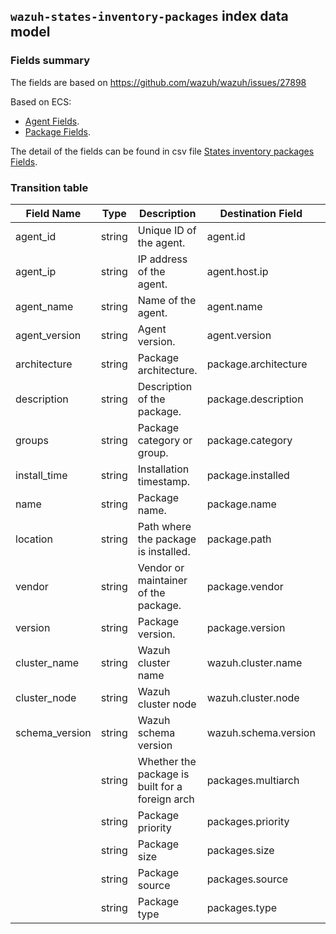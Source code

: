 ## `wazuh-states-inventory-packages` index data model

### Fields summary

The fields are based on https://github.com/wazuh/wazuh/issues/27898

Based on ECS:

- [Agent Fields](https://www.elastic.co/guide/en/ecs/current/ecs-agent.html).
- [Package Fields](https://www.elastic.co/guide/en/ecs/current/ecs-package.html).

The detail of the fields can be found in csv file [States inventory packages Fields](fields.csv).

### Transition table

| Field Name     | Type   | Description                                     | Destination Field    | Custom |
| -------------- | ------ | ----------------------------------------------- | -------------------- | ------ |
| agent_id       | string | Unique ID of the agent.                         | agent.id             | FALSE  |
| agent_ip       | string | IP address of the agent.                        | agent.host.ip        | TRUE   |
| agent_name     | string | Name of the agent.                              | agent.name           | FALSE  |
| agent_version  | string | Agent version.                                  | agent.version        | FALSE  |
| architecture   | string | Package architecture.                           | package.architecture | FALSE  |
| description    | string | Description of the package.                     | package.description  | FALSE  |
| groups         | string | Package category or group.                      | package.category     | TRUE   |
| install_time   | string | Installation timestamp.                         | package.installed    | FALSE  |
| name           | string | Package name.                                   | package.name         | FALSE  |
| location       | string | Path where the package is installed.            | package.path         | FALSE  |
| vendor         | string | Vendor or maintainer of the package.            | package.vendor       | TRUE   |
| version        | string | Package version.                                | package.version      | FALSE  |
| cluster_name   | string | Wazuh cluster name                              | wazuh.cluster.name   | TRUE   |
| cluster_node   | string | Wazuh cluster node                              | wazuh.cluster.node   | TRUE   |
| schema_version | string | Wazuh schema version                            | wazuh.schema.version | TRUE   |
|                | string | Whether the package is built for a foreign arch | packages.multiarch   | TRUE   |
|                | string | Package priority                                | packages.priority    | TRUE   |
|                | string | Package size                                    | packages.size        | FALSE  |
|                | string | Package source                                  | packages.source      | TRUE   |
|                | string | Package type                                    | packages.type        | FALSE  |

